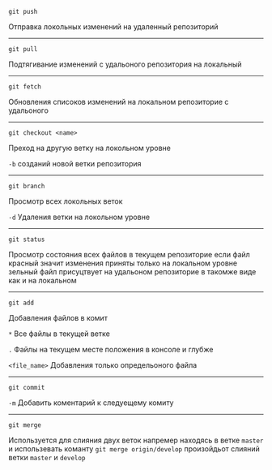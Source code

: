 ```
git push
```
Отправка локольных изменений на удаленный репозиторий

---

```
git pull
```
Подтягивание изменений с удальоного репозитория на локальный 

---

```
git fetch 
```

Обновления списоков изменений на локальном репозиторие с удальоного

---

```git checkout <name>```

Преход на другую ветку на локольном уровне

```-b``` 
созданий новой ветки репозитория

---

```
git branch
```

Просмотр всех локольных веток

```-d``` 
Удаления ветки на локольном уровне

---

```
git status
```

Просмотр состояния всех файлов в текущем репозиторие если файл 
красный значит изменения приняты только на локальном уровне 
зельный файл присуцтвует на удальоном репозиторие в такомже виде как и на локальном

---

```
git add 
```

Добавления файлов в комит 

```*``` 
Все файлы в текущей ветке

```.``` 
Файлы на текущем месте положения в консоле и глубже

```<file_name>``` 
Добавления только определьоного файла

---
```
git commit
```

```-m``` Добавить коментарий к следуещему комиту

---

```
git merge 
```

Используется для слияния двух веток напремер находясь в ветке ```master``` и использевать команту ```git merge origin/develop``` произойдьот слияний ветки ```master``` и ```develop```